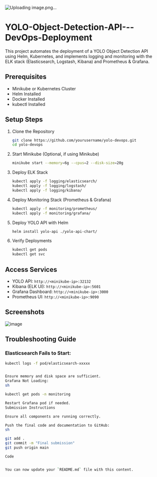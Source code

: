 ![Uploading image.png…]()
# YOLO-Object-Detection-API---DevOps-Deployment
This project automates the deployment of a YOLO Object Detection API using Helm, Kubernetes, and implements logging and monitoring with the ELK stack (Elasticsearch, Logstash, Kibana) and Prometheus & Grafana.

## Prerequisites

- Minikube or Kubernetes Cluster
- Helm Installed
- Docker Installed
- kubectl Installed

## Setup Steps

1. Clone the Repository

    ```sh
    git clone https://github.com/yourusername/yolo-devops.git
    cd yolo-devops
    ```

2. Start Minikube (Optional, if using Minikube)

    ```sh
    minikube start --memory=6g --cpus=2 --disk-size=20g
    ```

3. Deploy ELK Stack

    ```sh
    kubectl apply -f logging/elasticsearch/
    kubectl apply -f logging/logstash/
    kubectl apply -f logging/kibana/
    ```

4. Deploy Monitoring Stack (Prometheus & Grafana)

    ```sh
    kubectl apply -f monitoring/prometheus/
    kubectl apply -f monitoring/grafana/
    ```

5. Deploy YOLO API with Helm

    ```sh
    helm install yolo-api ./yolo-api-chart/
    ```

6. Verify Deployments

    ```sh
    kubectl get pods
    kubectl get svc
    ```

## Access Services

- YOLO API: `http://<minikube-ip>:32132`
- Kibana (ELK UI): `http://<minikube-ip>:5601`
- Grafana Dashboard: `http://<minikube-ip>:3000`
- Prometheus UI: `http://<minikube-ip>:9090`

## Screenshots
![image](https://github.com/user-attachments/assets/aa313568-59e2-4813-a9f1-a23ca08824c8)


## Troubleshooting Guide

### Elasticsearch Fails to Start:

```sh
kubectl logs -f pod/elasticsearch-xxxxx


Ensure memory and disk space are sufficient.
Grafana Not Loading:
sh

kubectl get pods -n monitoring

Restart Grafana pod if needed.
Submission Instructions

Ensure all components are running correctly.

Push the final code and documentation to GitHub:
sh

git add .
git commit -m "Final submission"
git push origin main

Code


You can now update your `README.md` file with this content.




